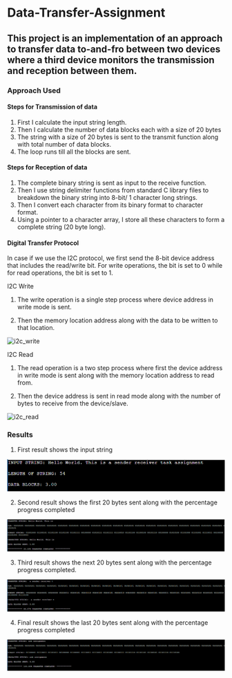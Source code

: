 # Data-Transfer-Assignment
## This project is an implementation of an approach to transfer data to-and-fro between two devices where a third device monitors the transmission and reception between them.

### Approach Used

#### Steps for Transmission of data

1. First I calculate the input string length.
2. Then I calculate the number of data blocks each with a size of 20 bytes
3. The string with a size of 20 bytes is sent to the transmit function along with total number of data blocks.
4. The loop runs till all the blocks are sent.

#### Steps for Reception of data

1. The complete binary string is sent as input to the receive function.
2. Then I use string delimiter functions from standard C library files to breakdown the binary string into 8-bit/ 1 character long strings.
3. Then I convert each character from its binary format to character format.
4. Using a pointer to a character array, I store all these characters to form a complete string (20 byte long).

#### Digital Transfer Protocol

In case if we use the I2C protocol, we first send the 8-bit device address that includes the read/write bit. For write operations, the bit is set to 0 while for read operations, the bit is set to 1.

I2C Write

1. The write operation is a single step process where device address in write mode is sent.

2. Then the memory location address along with the data to be written to that location.

![i2c_write](i2c_write.JPG)

I2C Read

1. The read operation is a two step process where first the device address in write mode is sent along with the memory location address to read from.

2. Then the device address is sent in read mode along with the number of bytes to receive from the device/slave.

![i2c_read](i2c_read.JPG)

### Results

1. First result shows the input string

![result_1](Images/result_1.PNG)

2. Second result shows the first 20 bytes sent along with the percentage progress completed

![result_2](Images/result_2.PNG)

3. Third result shows the next 20 bytes sent along with the percentage progress completed.

![result_3](Images/result_3.PNG)

4. Final result shows the last 20 bytes sent along with the percentage progress completed

![result_4](Images/result_4.PNG)
